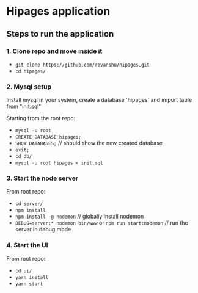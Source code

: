 # Hipages application

## Steps to run the application

### 1. Clone repo and move inside it
* `git clone https://github.com/revanshu/hipages.git`
* `cd hipages/`

### 2. Mysql setup
Install mysql in your system, create a database 'hipages' and import table from "init.sql"

Starting from the root repo:
* `mysql -u root`
* `CREATE DATABASE hipages;`
* `SHOW DATABASES;` // should show the new created database
* `exit;`
* `cd db/`
* `mysql -u root hipages < init.sql`

### 3. Start the node server

From root repo:
* `cd server/`
* `npm install`
* `npm install -g nodemon`  // globally install nodemon
* `DEBUG=server:* nodemon bin/www` or `npm run start:nodemon`  // run the server in debug mode

### 4. Start the UI

From root repo:
* `cd ui/`
* `yarn install`
* `yarn start`
